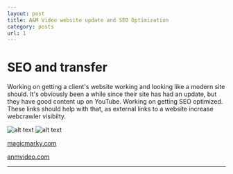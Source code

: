 ```yaml
---
layout: post
title: A&M Video website update and SEO Optimization
category: posts
url: 1
---
```

# SEO and transfer

Working on getting a client's website working and looking like a modern site should. It's obviously been a while since their site has had an update, but they have good content up on YouTube. Working on getting SEO optimized. These links should help with that, as external links to a website increase webcrawler visibilty.

![alt text](kfmahre.github.io/_posts/oldA&M.png)
![alt text](kfmahre.github.io/_posts/updateA&M.png)

[magicmarky.com](http://magicmarky.com)

[anmvideo.com](http://anmvideo.com)

---
